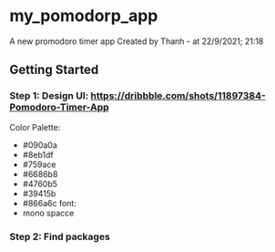 # my_pomodorp_app

A new promodoro timer app
Created by Thanh - at 22/9/2021; 21:18
## Getting Started
### Step 1: Design UI: https://dribbble.com/shots/11897384-Pomodoro-Timer-App
Color Palette:
- #090a0a
- #8eb1df
- #759ace
- #6686b8
- #4760b5
- #39415b
- #866a6c
font:
- mono spacce

### Step 2: Find packages



